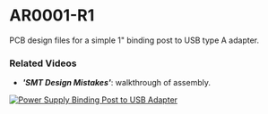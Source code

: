 # AR0001-R1
PCB design files for a simple 1" binding post to USB type A adapter.



### Related Videos
* _**'SMT Design Mistakes'**_: walkthrough of assembly.

[![Power Supply Binding Post to USB Adapter](https://img.youtube.com/vi/g8ivYxvZa-0/0.jpg)](https://youtu.be/g8ivYxvZa-0 "Power Supply Binding Post to USB Adapter")
